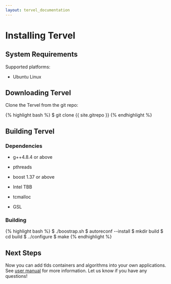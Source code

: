 ```yaml
---
layout: tervel_documentation
---
```


# Installing Tervel

## System Requirements

Supported platforms:

*   Ubuntu Linux


## Downloading Tervel

Clone the Tervel from the git repo:

{% highlight bash %}
$ git clone {{ site.gitrepo }}
{% endhighlight %}

## Building Tervel

### Dependencies

* g++4.8.4 or above

* pthreads

* boost 1.37 or above

* Intel TBB

* tcmalloc

* GSL


### Building

{% highlight bash %}
$ ./boostrap.sh
$ autoreconf --install
$ mkdir build
$ cd build
$ ../configure
$ make
{% endhighlight %}

## Next Steps

Now you can add tlds containers and algorithms into your own applications.
See [user manual](tlds-user-manual.html) for more information.
Let us know if you have any questions!
